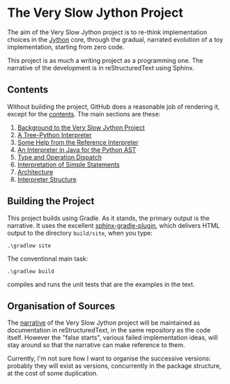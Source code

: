 # The Very Slow Jython Project

The aim of the Very Slow Jython project is to re-think implementation choices in the [Jython](http://www.jython.org) core, through the gradual, narrated evolution of a toy implementation,
starting from zero code.

This project is as much a writing project as a programming one.
The narrative of the development is in reStructuredText using Sphinx.

## Contents

Without building the project, GitHub does a reasonable job of rendering it, except for the [contents](src/site/sphinx/index.rst).
The main sections are these:

1. [Background to the Very Slow Jython Project](src/site/sphinx/background/background.rst)
1. [A Tree-Python Interpreter](src/site/sphinx/treepython/treepython.rst)
  1. [Some Help from the Reference Interpreter](src/site/sphinx/treepython/ref_interp_help.rst)
  2. [An Interpreter in Java for the Python AST](src/site/sphinx/treepython/ast_java.rst)
  3. [Type and Operation Dispatch](src/site/sphinx/treepython/type+dispatch.rst)
  4. [Interpretation of Simple Statements](src/site/sphinx/treepython/simple_statements.rst) 
1. [Architecture](src/site/sphinx/architecture/architecture.rst)
  1. [Interpreter Structure](src/site/sphinx/architecture/interpreter.rst)

## Building the Project

This project builds using Gradle.
As it stands, the primary output is the narrative.
It uses the excellent [sphinx-gradle-plugin](https://trustin.github.io/sphinx-gradle-plugin),
which delivers HTML output to the directory ``build/site``, when you type:

    .\gradlew site

The conventional main task:

    .\gradlew build

compiles and runs the unit tests that are the examples in the text.


## Organisation of Sources

The [narrative](src/site/sphinx) of the Very Slow Jython project will be maintained as documentation in reStructuredText, in the same repository as the code itself.
However the "false starts", various failed implementation ideas, will stay around so that the narrative can make reference to them.

Currently, I'm not sure how I want to organise the successive versions: probably they will exist as versions, concurrently in the package structure, at the cost of some duplication.

